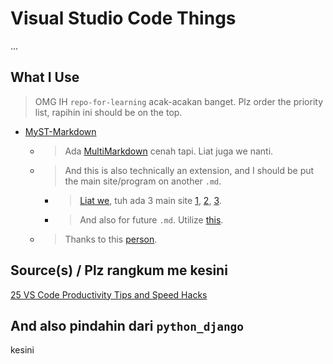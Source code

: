 # Visual Studio Code Things

...

## What I Use

> OMG IH `repo-for-learning` acak-acakan banget. Plz order the priority list, rapihin ini should be on the top.

- [MyST-Markdown](https://marketplace.visualstudio.com/items?itemName=ExecutableBookProject.myst-highlight)
  - > Ada [MultiMarkdown](https://www.google.com/search?q=superset+of+markdown+alternative) cenah tapi. Liat juga we nanti.
  - > And this is also technically an extension, and I should be put the main site/program on another `.md`.
    - > [Liat we](https://www.google.com/search?q=myst+markdown), tuh ada 3 main site [1](https://jupyterbook.org/content/myst.html), [2](https://mystmd.org/), [3](https://myst-parser.readthedocs.io/).
    - > And also for future `.md`. Utilize [this](https://www.sphinx-doc.org/).
  - > Thanks to this [person](https://stackoverflow.com/a/71429932).

## Source(s) / Plz rangkum me kesini

[25 VS Code Productivity Tips and Speed Hacks](https://www.youtube.com/watch?v=ifTF3ags0XI)

## And also pindahin dari `python_django`

kesini
